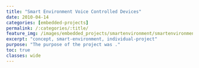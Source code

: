```yaml
---
title: "Smart Environment Voice Controlled Devices"
date: 2010-04-14
categories: [embedded-projects]
permalink: /:categories/:title/
feature_img: /images/embedded_projects/smartenvironment/smartenvironment_img00.jpg
excerpt: "concept, smart-environment, individual-project"
purpose: "The purpose of the project was ."
toc: true
classes: wide
---
```


<!-- youtube clip "Smart Environment Voice Controlled Devices" -->
<div class="youtube-player" data-id="X8kLl0qChP8"></div>
